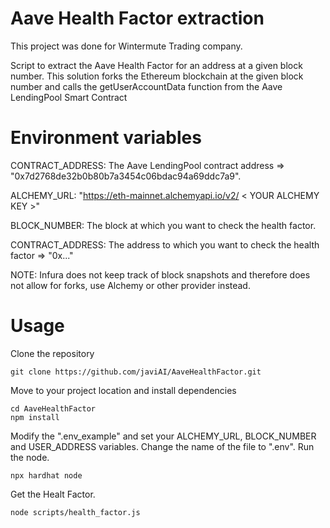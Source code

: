 
# Aave Health Factor extraction
This project was done for Wintermute Trading company.

Script to extract the Aave Health Factor for an address at a given block number.
This solution forks the Ethereum blockchain at the given block number and calls the getUserAccountData function from the Aave LendingPool Smart Contract

# Environment variables

CONTRACT_ADDRESS: The Aave LendingPool contract address => "0x7d2768de32b0b80b7a3454c06bdac94a69ddc7a9". 

ALCHEMY_URL: "https://eth-mainnet.alchemyapi.io/v2/ < YOUR ALCHEMY KEY >" 

BLOCK_NUMBER: The block at which you want to check the health factor.
  
CONTRACT_ADDRESS: The address to which you want to check the health factor => "0x..."

  NOTE: Infura does not keep track of block snapshots and therefore does not allow for forks, use Alchemy or other provider instead.

# Usage

Clone the repository

```
git clone https://github.com/javiAI/AaveHealthFactor.git
```
Move to your project location and install dependencies

```
cd AaveHealthFactor
npm install
```

Modify the ".env_example" and set your ALCHEMY_URL, BLOCK_NUMBER and USER_ADDRESS variables. Change the name of the file to ".env".
Run the node.

```
npx hardhat node
```

Get the Healt Factor.
```
node scripts/health_factor.js
```
